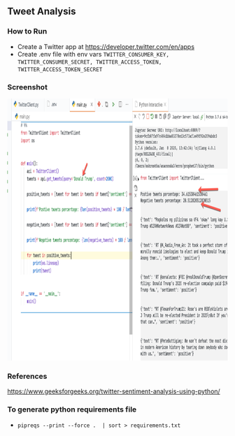 ## Tweet Analysis

### How to Run
- Create a Twitter app at https://developer.twitter.com/en/apps
- Create .env file with env vars `TWITTER_CONSUMER_KEY, TWITTER_CONSUMER_SECRET, TWITTER_ACCESS_TOKEN, TWITTER_ACCESS_TOKEN_SECRET`

### Screenshot
<img src="./assets/tweet-analysis.png" height="600">

### References
https://www.geeksforgeeks.org/twitter-sentiment-analysis-using-python/

### To generate python requirements file
- `pipreqs --print --force .  | sort > requirements.txt`
